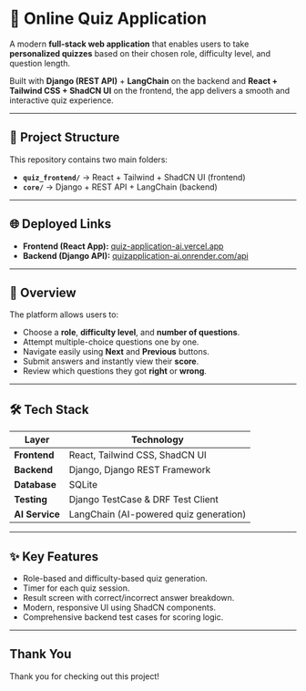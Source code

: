 # 📝 Online Quiz Application  

A modern **full-stack web application** that enables users to take **personalized quizzes** based on their chosen role, difficulty level, and question length.  

Built with **Django (REST API)** + **LangChain** on the backend and **React + Tailwind CSS + ShadCN UI** on the frontend, the app delivers a smooth and interactive quiz experience.  

---

## 📂 Project Structure  

This repository contains two main folders:  
- **`quiz_frontend/`** → React + Tailwind + ShadCN UI (frontend)  
- **`core/`** → Django + REST API + LangChain (backend)  

---

## 🌐 Deployed Links  

- **Frontend (React App):** [quiz-application-ai.vercel.app](https://quiz-application-ai.vercel.app/)  
- **Backend (Django API):** [quizapplication-ai.onrender.com/api](https://quizapplication-ai.onrender.com)  

---

## 🚀 Overview  

The platform allows users to:  
- Choose a **role**, **difficulty level**, and **number of questions**.  
- Attempt multiple-choice questions one by one.  
- Navigate easily using **Next** and **Previous** buttons.  
- Submit answers and instantly view their **score**.  
- Review which questions they got **right** or **wrong**.  

---

## 🛠️ Tech Stack  

| Layer        | Technology |
|--------------|-------------|
| **Frontend** | React, Tailwind CSS, ShadCN UI |
| **Backend**  | Django, Django REST Framework |
| **Database** | SQLite |
| **Testing**  | Django TestCase & DRF Test Client |
| **AI Service** | LangChain (AI-powered quiz generation) |

---

## ✨ Key Features  

- Role-based and difficulty-based quiz generation.  
- Timer for each quiz session.  
- Result screen with correct/incorrect answer breakdown.  
- Modern, responsive UI using ShadCN components.  
- Comprehensive backend test cases for scoring logic.  

---

##  Thank You  

Thank you for checking out this project!  

